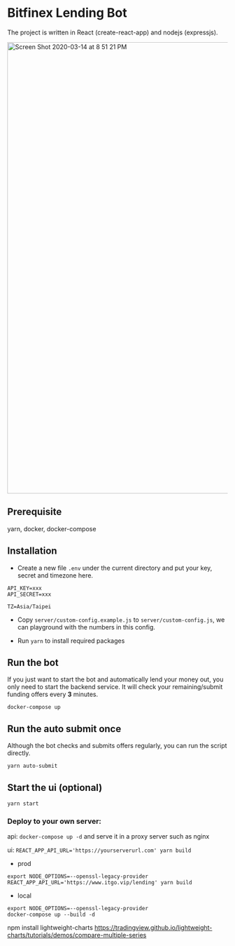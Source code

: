 # Bitfinex Lending Bot
The project is written in React (create-react-app) and nodejs (expressjs).

<img width="1029" alt="Screen Shot 2020-03-14 at 8 51 21 PM" src="https://user-images.githubusercontent.com/3991678/76682282-affb4000-6635-11ea-9f79-f485e31e69e2.png">


## Prerequisite
yarn, docker, docker-compose

## Installation
- Create a new file `.env` under the current directory and put your key, secret and timezone here.
```
API_KEY=xxx
API_SECRET=xxx

TZ=Asia/Taipei
```

- Copy `server/custom-config.example.js` to `server/custom-config.js`, we can playground with the numbers in this config.

- Run `yarn` to install required packages

## Run the bot
If you just want to start the bot and automatically lend your money out, you only need to start the backend service.
It will check your remaining/submit funding offers every <b>3</b> minutes.

```
docker-compose up 
```

## Run the auto submit once
Although the bot checks and submits offers regularly, you can run the script directly.

```
yarn auto-submit
```

## Start the ui (optional)

```
yarn start
```

### Deploy to your own server:

api: `docker-compose up -d` and serve it in a proxy server such as nginx

ui:  `REACT_APP_API_URL='https://yourserverurl.com' yarn build`

* prod
```
export NODE_OPTIONS=--openssl-legacy-provider
REACT_APP_API_URL='https://www.itgo.vip/lending' yarn build
```

* local
```
export NODE_OPTIONS=--openssl-legacy-provider
docker-compose up --build -d   
```

npm install lightweight-charts
https://tradingview.github.io/lightweight-charts/tutorials/demos/compare-multiple-series